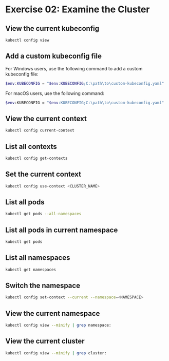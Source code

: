 
# Exercise 02: Examine the Cluster

## View the current kubeconfig
```bash
kubectl config view
```

## Add a custom kubeconfig file
For Windows users, use the following command to add a custom kubeconfig file:
```powershell
$env:KUBECONFIG = "$env:KUBECONFIG;C:\path\to\custom-kubeconfig.yaml"
```
For macOS users, use the following command:
```bash
$env:KUBECONFIG = "$env:KUBECONFIG;C:\path\to\custom-kubeconfig.yaml"
```

## View the current context
```bash
kubectl config current-context
```
## List all contexts
```bash
kubectl config get-contexts
```

## Set the current context
```bash
kubectl config use-context <CLUSTER_NAME>
```

## List all pods

```bash
kubectl get pods --all-namespaces
```

## List all pods in current namespace
```bash
kubectl get pods
```

## List all namespaces
```bash
kubectl get namespaces
```

## Switch the namespace
```bash
kubectl config set-context --current --namespace=<NAMESPACE>
```

## View the current namespace
```bash
kubectl config view --minify | grep namespace:
```

## View the current cluster
```bash
kubectl config view --minify | grep cluster:
```
